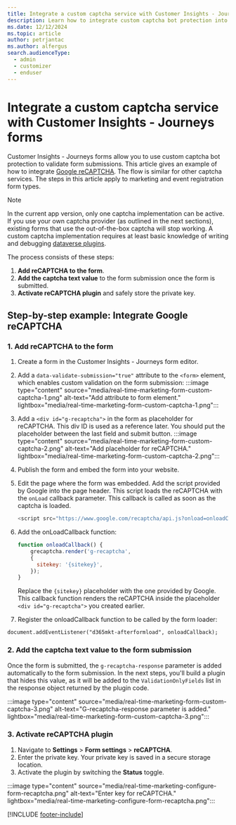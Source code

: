```yaml
---
title: Integrate a custom captcha service with Customer Insights - Journeys forms 
description: Learn how to integrate custom captcha bot protection into forms in Dynamics 365 Customer Insights - Journeys.
ms.date: 12/12/2024
ms.topic: article
author: petrjantac
ms.author: alfergus
search.audienceType: 
  - admin
  - customizer
  - enduser
---
```


# Integrate a custom captcha service with Customer Insights - Journeys forms

Customer Insights - Journeys forms allow you to use custom captcha bot protection to validate form submissions. This article gives an example of how to integrate [Google reCAPTCHA](https://www.google.com/recaptcha/about/). The flow is similar for other captcha services. The steps in this article apply to marketing and event registration form types.

> [!NOTE]
> In the current app version, only one captcha implementation can be active. If you use your own captcha provider (as outlined in the next sections), existing forms that use the out-of-the-box captcha will stop working. A custom captcha implementation requires at least basic knowledge of writing and debugging [dataverse plugins](/power-apps/developer/data-platform/plug-ins).

The process consists of these steps:

1. **Add reCAPTCHA to the form**.
1. **Add the captcha text value** to the form submission once the form is submitted.
1. **Activate reCAPTCHA plugin** and safely store the private key.

## Step-by-step example: Integrate Google reCAPTCHA

### 1. Add reCAPTCHA to the form

1. Create a form in the Customer Insights - Journeys form editor.
1. Add a `data-validate-submission="true"` attribute to the `<form>` element, which enables custom validation on the form submission:
    :::image type="content" source="media/real-time-marketing-form-custom-captcha-1.png" alt-text="Add attribute to form element." lightbox="media/real-time-marketing-form-custom-captcha-1.png":::
1. Add a `<div id="g-recaptcha">` in the form as placeholder for reCAPTCHA. This div ID is used as a reference later. You should put the placeholder between the last field and submit button.
    :::image type="content" source="media/real-time-marketing-form-custom-captcha-2.png" alt-text="Add placeholder for reCAPTCHA." lightbox="media/real-time-marketing-form-custom-captcha-2.png":::
1. Publish the form and embed the form into your website.
1. Edit the page where the form was embedded. Add the script provided by Google into the page header. This script loads the reCAPTCHA with the `onLoad` callback parameter. This callback is called as soon as the captcha is loaded.

    ```javascript
    <script src="https://www.google.com/recaptcha/api.js?onload=onloadCallback" async defer></script>
    ```

1. Add the onLoadCallback function:

    ```javascript
    function onloadCallback() {
        grecaptcha.render('g-recaptcha',
        { 
          sitekey: '{sitekey}',
        });
    }
    ```

    Replace the `{sitekey}` placeholder with the one provided by Google. This callback function renders the reCAPTCHA inside the placeholder `<div id="g-recaptcha">` you created earlier.
   
1. Register the onloadCallback function to be called by the form loader:
   
```document.addEventListener("d365mkt-afterformload", onloadCallback);```

### 2. Add the captcha text value to the form submission

Once the form is submitted, the `g-recaptcha-response` parameter is added automatically to the form submission. In the next steps, you'll build a plugin that hides this value, as it will be added to the `ValidationOnlyFields` list in the response object returned by the plugin code.

:::image type="content" source="media/real-time-marketing-form-custom-captcha-3.png" alt-text="G-recaptcha-response parameter is added." lightbox="media/real-time-marketing-form-custom-captcha-3.png":::

### 3. Activate reCAPTCHA plugin

1. Navigate to **Settings** > **Form settings** > **reCAPTCHA**.
1. Enter the private key. Your private key is saved in a secure storage location.
1. Activate the plugin by switching the **Status** toggle.

:::image type="content" source="media/real-time-marketing-configure-form-recaptcha.png" alt-text="Enter key for reCAPTCHA." lightbox="media/real-time-marketing-configure-form-recaptcha.png":::

[!INCLUDE [footer-include](./includes/footer-banner.md)]
